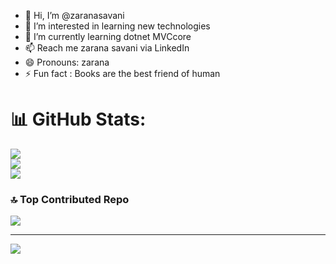 - 👋 Hi, I’m @zaranasavani
- 👀 I’m interested in learning new technologies
- 🌱 I’m currently learning dotnet MVCcore 
- 📫 Reach me zarana savani via LinkedIn
- 😄 Pronouns: zarana
- ⚡ Fun fact : Books are the best friend of human
# 📊 GitHub Stats:
![](https://github-readme-stats.vercel.app/api?username=zaranasavani&theme=default&hide_border=false&include_all_commits=false&count_private=false)<br/>
![](https://github-readme-streak-stats.herokuapp.com/?user=zaranasavani&theme=default&hide_border=false)<br/>
![](https://github-readme-stats.vercel.app/api/top-langs/?username=zaranasavani&theme=default&hide_border=false&include_all_commits=false&count_private=false&layout=compact)

### 🔝 Top Contributed Repo
![](https://github-contributor-stats.vercel.app/api?username=zaranasavani&limit=5&theme=flat&combine_all_yearly_contributions=true)

---
[![](https://visitcount.itsvg.in/api?id=zaranasavani&icon=0&color=0)](https://visitcount.itsvg.in)

<!-- Proudly created with GPRM ( https://gprm.itsvg.in ) -->
<!---
zaranasavani/zaranasavani is a ✨ special ✨ repository because its `README.md` (this file) appears on your GitHub profile.
You can click the Preview link to take a look at your changes.
--->
